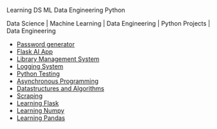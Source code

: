 Learning DS ML Data Engineering Python

Data Science | Machine Learning | Data Engineering | Python Projects | Data Engineering


  <ul>
    <li>
      <a href="https://github.com/rajaalebchiri/passgen">Password generator</a>
    </li>
     <li>
      <a href="translator_flask">Flask AI App</a>
    </li>
     <li>
      <a href="Library Management System/README.md">Library Management System</a>
    </li>
    <li>
      <a href="Logging System/README.md">Logging System</a>
    </li>
    <li>
      <a href="Python Testing/README.md">Python Testing</a>
    </li>
    <li>
      <a href="asynchronous Programming/README.md">Asynchronous Programming</a>
    </li>
    <li>
     <a href="Datastructures and Algorithms/README.md">Datastructures and Algorithms</a>
    </li>
    <li>
     <a href="Scraping/README.md">Scraping</a>
    </li>
    <li>
     <a href="Flask_APP/README.md">Learning Flask</a>
    </li>
    <li>
      <a href="Learning_Numpy/README.md">Learning Numpy</a>
    </li>
<li>
      <a href="Learning_Pandas/README.md">Learning Pandas</a>
    </li>
  </ul>

